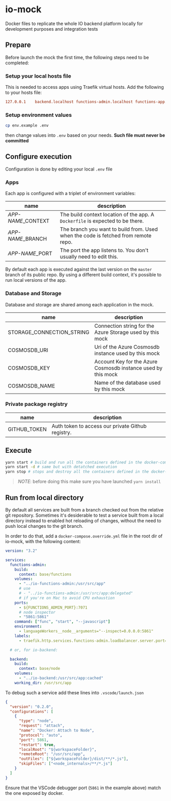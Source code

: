 # io-mock

Docker files to replicate the whole IO backend platform locally for development purposes and integration tests

## Prepare

Before launch the mock the first time, the following steps need to be completed:

### Setup your local hosts file

This is needed to access apps using Traefik virtual hosts. Add the following to your hosts file:

```ini
127.0.0.1    backend.localhost functions-admin.localhost functions-app.localhost functions-public.localhost functions-services.localhost
```

### Setup environment values

```sh
cp env.example .env
```

then change values into `.env` based on your needs. **Such file must never be committed**

## Configure execution

Configuration is done by editing your local `.env` file

### Apps

Each app is configured with a triplet of environment variables:

| name                | description                                                                        |
| ------------------- | ---------------------------------------------------------------------------------- |
| _APP-NAME_\_CONTEXT | The build context location of the app. A `Dockerfile` is expected to be there.     |
| _APP-NAME_\_BRANCH  | The branch you want to build from. Used when the code is fetched from remote repo. |
| _APP-NAME_\_PORT    | The port the app listens to. You don't usually need to edit this.                  |

By default each app is executed against the last version on the `master` branch of its public repo. By using a different build context, it's possible to run local versions of the app.

### Database and Storage

Database and storage are shared among each application in the mock.

| name                      | description                                                   |
| ------------------------- | ------------------------------------------------------------- |
| STORAGE_CONNECTION_STRING | Connection string for the Azure Storage used by this mock     |
| COSMOSDB_URI              | Uri of the Azure Cosmosdb instance used by this mock          |
| COSMOSDB_KEY              | Account Key for the Azure Cosmosdb instance used by this mock |
| COSMOSDB_NAME             | Name of the database used by this mock                        |

### Private package registry

| name         | description                                       |
| ------------ | ------------------------------------------------- |
| GITHUB_TOKEN | Auth token to access our private Github registry. |

## Execute

```sh
yarn start # build and run all the containers defined in the docker-compose.yaml file
yarn start -d # same but with detatched execution
yarn stop # stops and destroy all the containers defined in the docker-compose.yaml file
```
> *NOTE*: before doing this make sure you have launched `yarn install`  
## Run from local directory

By default all services are built from a branch checked out from the relative git repository.
Sometimes it's desiderable to test a service built from a local directory instead
to enabled hot reloading of changes, without the need to push local changes to the git branch.

In order to do that, add a `docker-compose.override.yml` file in the root dir of io-mock,
with the following content:

```yaml
version: "3.2"

services:
  functions-admin:
    build:
      context: base/functions
    volumes:
      - "../io-functions-admin:/usr/src/app"
      # use
      # - "../io-functions-admin:/usr/src/app:delegated"
      # if you're on Mac to avoid CPU exhaustion
    ports:
      - ${FUNCTIONS_ADMIN_PORT}:7071
      # node inspector
      - "5861:5861"
    command: ["func", "start", "--javascript"]
    environment:
      - languageWorkers__node__arguments="--inspect=0.0.0.0:5861"
    labels:
      - traefik.http.services.functions-admin.loadbalancer.server.port=7071

  # or, for io-backend:

  backend:
    build:
      context: base/node
    volumes:
      - "../io-backend:/usr/src/app:cached"
    working_dir: /usr/src/app
```

To debug such a service add these lines into `.vscode/launch.json`

```json
{
  "version": "0.2.0",
  "configurations": [
    {
      "type": "node",
      "request": "attach",
      "name": "Docker: Attach to Node",
      "protocol": "auto",
      "port": 5861,
      "restart": true,
      "localRoot": "${workspaceFolder}",
      "remoteRoot": "/usr/src/app",
      "outFiles": ["${workspaceFolder}/dist/**/*.js"],
      "skipFiles": ["<node_internals>/**/*.js"]
    }
  ]
}
```

Ensure that the VSCode debugger port (`5861` in the example above) match the one exposed by docker.
